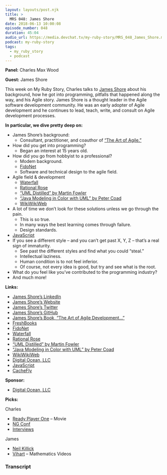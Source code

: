 ```yaml
---
layout: layouts/post.njk
title: >
  MRS 048: James Shore
date: 2018-06-13 10:00:08
episode_number: 048
duration: 45:04
audio_url: https://media.devchat.tv/my-ruby-story/MRS_048_James_Shore.mp3
podcast: my-ruby-story
tags:
  - my_ruby_story
  - podcast
---
```


**Panel:** Charles Max Wood

**Guest:** James Shore

This week on My Ruby Story, Charles talks to [James Shore](http://www.jamesshore.com/Consulting/Credentials.html) about his background, how he got into programming, pitfalls that happened along the way, and his Agile story. James Shore is a thought leader in the Agile software development community. He was an early adopter of Agile development and he continues to lead, teach, write, and consult on Agile development processes.

**In particular, we dive pretty deep on:**

- James Shore’s background:
  - Consultant, practitioner, and coauthor of [“The Art of Agile.”](https://www.amazon.com/Art-Agile-Development-Pragmatic-Software/dp/0596527675/ref=asap_bc?ie=UTF8)
- How did you get into programming?
  - Began an interest at 15 years old.
- How did you go from hobbyist to a professional?
  - Modem background.
  - [FidoNet](https://en.wikipedia.org/wiki/FidoNet)
  - Software and technical design to the agile field.
- Agile field & development
  - [Waterfall](https://en.wikipedia.org/wiki/Waterfall_model)
  - [Rational Rose](https://en.wikipedia.org/wiki/IBM_Rational_Rose_XDE)
  - [“UML Distilled” by Martin Fowler](https://www.amazon.com/s/ref=nb_sb_noss_2?url=search-alias%253Daps&field-keywords=UML+distilled+by+martin+fowler)
  - [“Java Modeling in Color with UML” by Peter Coad](https://www.amazon.com/Java-Modeling-Color-UML-Enterprise/dp/013011510X)
  - [WikiWikiWeb](https://en.wikipedia.org/wiki/WikiWikiWeb)
- A lot of time we don’t look for these solutions unless we go through the pain.
  - This is so true.
  - In many ways the best learning comes through failure.
  - Design standards.
- [JavaScript](https://www.javascript.com)
- If you see a different style – and you can’t get past X, Y, Z – that’s a real sign of immaturity.
  - See past the different styles and find what you could “steal.”
  - Intellectual laziness.
  - Human condition is to not feel inferior.
  - Of course, not every idea is good, but try and see what is the root.&nbsp;
- What do you feel like you’ve contributed to the programming industry?
- And much more!

**Links:**

- [James Shore’s LinkedIn](https://www.linkedin.com/in/james-shore-7475b6/)
- [James Shore’s Website](http://www.jamesshore.com)
- [James Shore’s Twitter](https://twitter.com/jamesshore)
- [James Shore’s GitHub](https://github.com/jamesshore)
- [James Shore’s Book, “The Art of Agile Development...”](https://www.amazon.com/Art-Agile-Development-Pragmatic-Software/dp/0596527675/ref=asap_bc?ie=UTF8)
- [FreshBooks](https://www.freshbooks.com)
- [FidoNet](https://en.wikipedia.org/wiki/FidoNet)
- [Waterfall](https://en.wikipedia.org/wiki/Waterfall_model)
- [Rational Rose](https://en.wikipedia.org/wiki/IBM_Rational_Rose_XDE)
- [“UML Distilled” by Martin Fowler](https://www.amazon.com/s/ref=nb_sb_noss_2?url=search-alias%253Daps&field-keywords=UML+distilled+by+martin+fowler)
- [“Java Modeling in Color with UML” by Peter Coad](https://www.amazon.com/Java-Modeling-Color-UML-Enterprise/dp/013011510X)
- [WikiWikiWeb](https://en.wikipedia.org/wiki/WikiWikiWeb)
- [Digital Ocean, LLC](https://www.digitalocean.com/products/droplets/?_campaign=G%257CSEARCH%257CB%257CCORE&_adgroup=CORE%257CDigitalOcean&_keyword=digital%2520ocean&_device=c&_copytype=20_optimized&_adposition=1t2&_medium=brand_sem&_source=google&_dkitrig=&gclid=EAIaIQobChMIstGN5PjE2wIVj4lpCh3tHgoZEAAYAiAAEgIvHfD_BwE)
- [JavaScript](https://www.javascript.com)
- [CacheFly](https://www.cachefly.com)

**Sponsor:**

- [Digital Ocean, LLC](https://www.digitalocean.com/products/droplets/?_campaign=G%257CSEARCH%257CB%257CCORE&_adgroup=CORE%257CDigitalOcean&_keyword=digital%2520ocean&_device=c&_copytype=20_optimized&_adposition=1t2&_medium=brand_sem&_source=google&_dkitrig=&gclid=EAIaIQobChMIstGN5PjE2wIVj4lpCh3tHgoZEAAYAiAAEgIvHfD_BwE)

**Picks:**

Charles

- [Ready Player One](https://www.imdb.com/title/tt1677720/) – Movie
- [NG Conf](https://www.ng-conf.org)
- [Interviews](https://www.ng-conf.org/speakers/charles-max-wood/)

James

- [Neil Killick](https://twitter.com/neil_killick?lang=en)
- [Vihart](https://www.youtube.com/channel/UCOGeU-1Fig3rrDjhm9Zs_wg) – Mathematics Videos

### Transcript
